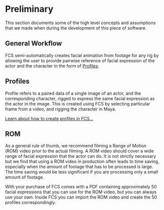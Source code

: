 # Preliminary
This section documents some of the high level concepts and assumptions that we made when during the development of this piece of software. 

## General Workflow
FCS semi-automatically creates facial animation from footage for any rig by allowing the user to provide pairwise reference of facial expression of the actor and the character in the form of [Profiles](#Profiles). 




## Profiles
Profile refers to a paired data of a single image of an actor, and the corresponding character, rigged to express the same facial expression as the actor in the image. This is created using FCS by selecting particular frame from a video, and rigging the character in Maya. 

[Learn about how to create profiles in FCS...](https://zukunfcs.github.io/fcs-doc/latest/en/008_profile.html)

## ROM
As a general rule of thumb, we recommend filming a Range of Motion (ROM) video prior to the actual filming. A ROM video should cover a wide range of facial expression that the actor can do. It is not strictly necessary but we find that using a ROM video in production often leads to time saving, especially when the amount of footage that has to be processed is large. The time saving would be less significant if you are processing only a small amount of footage. 

With your purchase of FCS comes with a PDF containing approximately 50 facial expressions that you can use for the ROM video, but you can always use your own. Inside FCS you can import the ROM video and create the 50 profiles correspondingly. 

